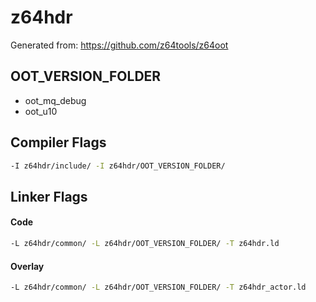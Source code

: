 # z64hdr

Generated from: https://github.com/z64tools/z64oot

## OOT_VERSION_FOLDER

- oot_mq_debug
- oot_u10


## Compiler Flags
```bash
-I z64hdr/include/ -I z64hdr/OOT_VERSION_FOLDER/
```

## Linker Flags
#### Code
```bash
-L z64hdr/common/ -L z64hdr/OOT_VERSION_FOLDER/ -T z64hdr.ld
```
#### Overlay
```bash
-L z64hdr/common/ -L z64hdr/OOT_VERSION_FOLDER/ -T z64hdr_actor.ld
```